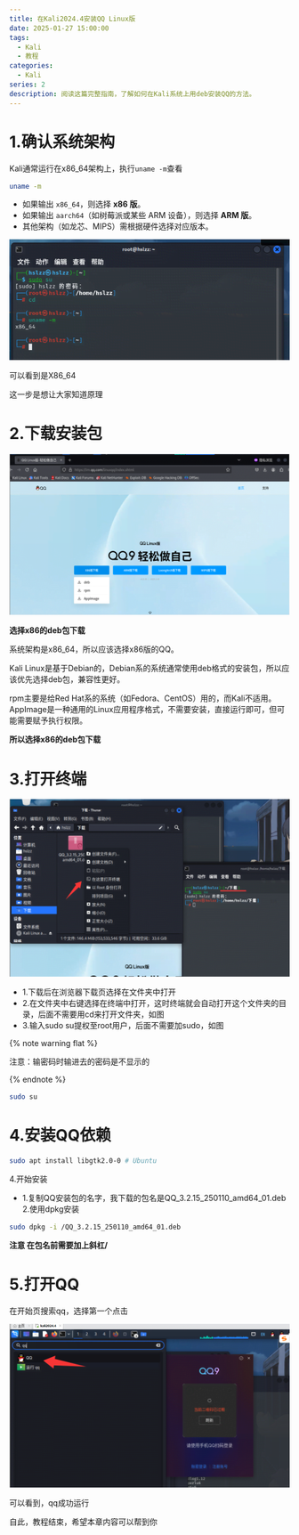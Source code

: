 ```yaml
---
title: 在Kali2024.4安装QQ Linux版
date: 2025-01-27 15:00:00
tags:
  - Kali
  - 教程
categories:
  - Kali
series: 2
description: 阅读这篇完整指南，了解如何在Kali系统上用deb安装QQ的方法。
---
```


# 1.确认系统架构

Kali通常运行在x86_64架构上，执行`uname -m`查看

``` bash
uname -m
```

- 如果输出 `x86_64`，则选择 **x86 版**。
- 如果输出 `aarch64`（如树莓派或某些 ARM 设备），则选择 **ARM 版**。
- 其他架构（如龙芯、MIPS）需根据硬件选择对应版本。

![查看系统架构](/img/post/2/1.png)

可以看到是X86_64

这一步是想让大家知道原理



# 2.下载安装包

![QQLinux官网页面](/img/post/2/2.png)

**选择x86的deb包下载**

系统架构是x86_64，所以应该选择x86版的QQ。

Kali Linux是基于Debian的，Debian系的系统通常使用deb格式的安装包，所以应该优先选择deb包，兼容性更好。

rpm主要是给Red Hat系的系统（如Fedora、CentOS）用的，而Kali不适用。AppImage是一种通用的Linux应用程序格式，不需要安装，直接运行即可，但可能需要赋予执行权限。

**所以选择x86的deb包下载**

# 3.打开终端

![打开终端](/img/post/2/3.png)

- 1.下载后在浏览器下载页选择在文件夹中打开
- 2.在文件夹中右键选择在终端中打开，这时终端就会自动打开这个文件夹的目录，后面不需要用cd来打开文件夹，如图
- 3.输入sudo su提权至root用户，后面不需要加sudo，如图

{% note warning flat %}

注意：输密码时输进去的密码是不显示的

{% endnote %}

``` bash
sudo su
```

# 4.安装QQ依赖

``` bash
sudo apt install libgtk2.0-0 # Ubuntu
```

4.开始安装

- 1.复制QQ安装包的名字，我下载的包名是QQ_3.2.15_250110_amd64_01.deb
  2.使用dpkg安装

``` bash
sudo dpkg -i /QQ_3.2.15_250110_amd64_01.deb
```

**注意 在包名前需要加上斜杠/**

# 5.打开QQ

在开始页搜索qq，选择第一个点击

![开始栏搜索qq](/img/post/2/4.png)

可以看到，qq成功运行

自此，教程结束，希望本章内容可以帮到你
